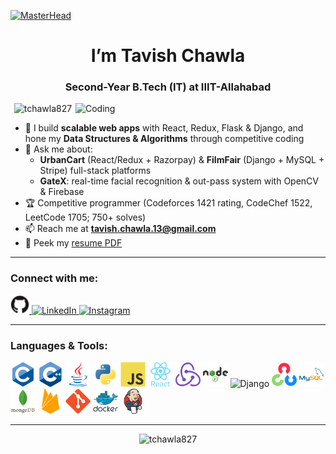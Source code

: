 [![MasterHead](https://developers.giphy.com/branch/master/static/api-512d36c09662682717108a38bbb5c57d.gif)](https://www.linkedin.com/in/tavish-chawla-3b1673278/)

<h1 align="center">I’m Tavish Chawla</h1>
<h3 align="center">Second-Year B.Tech (IT) at IIIT-Allahabad</h3>

<img align="right" alt="Coding" width="400" src="https://cdn.dribbble.com/users/1708816/screenshots/15637256/media/f9826f0af8a49462f048262a8502035b.gif">

<p align="center">
  <img src="https://komarev.com/ghpvc/?username=tchawla827&label=Profile%20views&color=0e75b6&style=flat" alt="tchawla827" />
</p>

- 🌱 I build **scalable web apps** with React, Redux, Flask & Django, and hone my **Data Structures & Algorithms** through competitive coding  
- 💬 Ask me about:
  - **UrbanCart** (React/Redux + Razorpay) & **FilmFair** (Django + MySQL + Stripe) full-stack platforms  
  - **GateX**: real-time facial recognition & out-pass system with OpenCV & Firebase  
- 🏆 Competitive programmer (Codeforces 1421 rating, CodeChef 1522, LeetCode 1705; 750+ solves)  
- 📫 Reach me at **tavish.chawla.13@gmail.com**  
- 📄 Peek my [resume PDF](https://drive.google.com/file/d/17nZrFx52kE2puSIfJeAFFxK_51fPdjB2/view?usp=sharing)

---

### Connect with me:

<p align="left">
  <a href="https://github.com/tchawla827" target="_blank">
    <img src="https://raw.githubusercontent.com/devicons/devicon/master/icons/github/github-original.svg" alt="GitHub" width="30" height="30" />
  </a>
  <a href="https://www.linkedin.com/in/tavish-chawla-3b1673278/" target="_blank">
    <img src="https://raw.githubusercontent.com/rahuldkjain/github-profile-readme-generator/master/src/images/icons/Social/linked-in-alt.svg" alt="LinkedIn" width="30" height="30" />
  </a>
  <a href="https://instagram.com/tchawla827" target="_blank">
    <img src="https://raw.githubusercontent.com/rahuldkjain/github-profile-readme-generator/master/src/images/icons/Social/instagram.svg" alt="Instagram" width="30" height="30" />
  </a>
</p>

---

### Languages &amp; Tools:

<p align="left">
  <img src="https://raw.githubusercontent.com/devicons/devicon/master/icons/c/c-original.svg" alt="C" width="40" height="40"/>
  <img src="https://raw.githubusercontent.com/devicons/devicon/master/icons/cplusplus/cplusplus-original.svg" alt="C++" width="40" height="40"/>
  <img src="https://raw.githubusercontent.com/devicons/devicon/master/icons/java/java-original.svg" alt="Java" width="40" height="40"/>
  <img src="https://raw.githubusercontent.com/devicons/devicon/master/icons/python/python-original.svg" alt="Python" width="40" height="40"/>
  <img src="https://raw.githubusercontent.com/devicons/devicon/master/icons/javascript/javascript-original.svg" alt="JavaScript" width="40" height="40"/>
  <img src="https://raw.githubusercontent.com/devicons/devicon/master/icons/react/react-original-wordmark.svg" alt="React" width="40" height="40"/>
  <img src="https://raw.githubusercontent.com/devicons/devicon/master/icons/redux/redux-original.svg" alt="Redux" width="40" height="40"/>
  <img src="https://raw.githubusercontent.com/devicons/devicon/master/icons/nodejs/nodejs-original-wordmark.svg" alt="Node.js" width="40" height="40"/>
  <img src="https://cdn.jsdelivr.net/gh/devicons/devicon/icons/django/django-plain-wordmark.svg" alt="Django" width="40" height="40"/>
  <img src="https://raw.githubusercontent.com/devicons/devicon/master/icons/opencv/opencv-original.svg" alt="OpenCV" width="40" height="40"/>
  <img src="https://raw.githubusercontent.com/devicons/devicon/master/icons/mysql/mysql-original-wordmark.svg" alt="MySQL" width="40" height="40"/>
  <img src="https://raw.githubusercontent.com/devicons/devicon/master/icons/mongodb/mongodb-original-wordmark.svg" alt="MongoDB" width="40" height="40"/>
  <img src="https://raw.githubusercontent.com/devicons/devicon/master/icons/firebase/firebase-plain.svg" alt="Firebase" width="40" height="40"/>
  <img src="https://raw.githubusercontent.com/devicons/devicon/master/icons/git/git-original.svg" alt="Git" width="40" height="40"/>
  <img src="https://raw.githubusercontent.com/devicons/devicon/master/icons/docker/docker-original-wordmark.svg" alt="Docker" width="40" height="40"/>
  <img src="https://raw.githubusercontent.com/devicons/devicon/master/icons/jenkins/jenkins-original.svg" alt="Jenkins" width="40" height="40"/>
</p>

---

<p align="center">
  <img src="https://github-readme-stats.vercel.app/api/top-langs?username=tchawla827&show_icons=true&locale=en&layout=compact" alt="tchawla827" />
</p>
